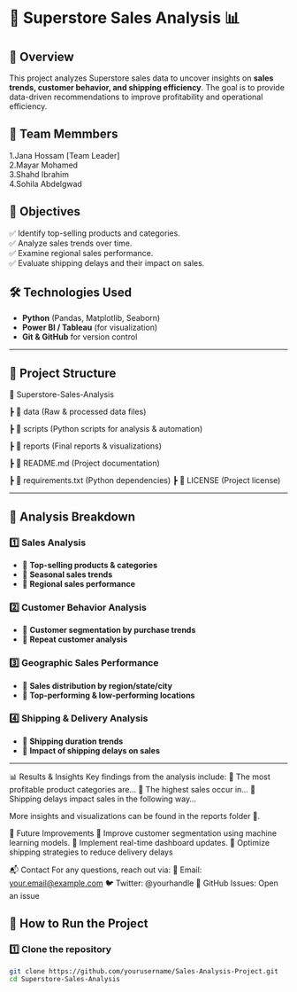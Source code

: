 # 🏪 Superstore Sales Analysis 📊  

## 📌 Overview  
This project analyzes Superstore sales data to uncover insights on **sales trends, customer behavior, and shipping efficiency**. The goal is to provide data-driven recommendations to improve profitability and operational efficiency.  

## 👥 Team Memmbers 
1.Jana Hossam [Team Leader]                                                                                                                                                              
2.Mayar Mohamed                                                                                                                                                                          
3.Shahd Ibrahim                                                                                                                                                                          
4.Sohila Abdelgwad

## 🔹 Objectives  
✅ Identify top-selling products and categories.  
✅ Analyze sales trends over time.  
✅ Examine regional sales performance.  
✅ Evaluate shipping delays and their impact on sales.  

## 🛠️ Technologies Used  
- **Python** (Pandas, Matplotlib, Seaborn)  
- **Power BI / Tableau** (for visualization)  
- **Git & GitHub** for version control  
 
---

## 📂 Project Structure  
📁 Superstore-Sales-Analysis

┣ 📂 data (Raw & processed data files)

┣ 📂 scripts (Python scripts for analysis & automation)

┣ 📂 reports (Final reports & visualizations)

┣ 📜 README.md (Project documentation)

┣ 📜 requirements.txt (Python dependencies)
┣ 📜 LICENSE (Project license)


---

## 🔎 Analysis Breakdown  

### **1️⃣ Sales Analysis**  
- 🔹 **Top-selling products & categories**  
- 🔹 **Seasonal sales trends**  
- 🔹 **Regional sales performance**  

### **2️⃣ Customer Behavior Analysis**  
- 🔹 **Customer segmentation by purchase trends**  
- 🔹 **Repeat customer analysis**  

### **3️⃣ Geographic Sales Performance**  
- 🔹 **Sales distribution by region/state/city**  
- 🔹 **Top-performing & low-performing locations**  

### **4️⃣ Shipping & Delivery Analysis**  
- 🔹 **Shipping duration trends**  
- 🔹 **Impact of shipping delays on sales**  

---

📊 Results & Insights
Key findings from the analysis include:
📌 The most profitable product categories are…
📌 The highest sales occur in…
📌 Shipping delays impact sales in the following way…

More insights and visualizations can be found in the reports folder 📂.

📌 Future Improvements
🔹 Improve customer segmentation using machine learning models.
🔹 Implement real-time dashboard updates.
🔹 Optimize shipping strategies to reduce delivery delays

📬 Contact
For any questions, reach out via:
📩 Email: your.email@example.com
🐦 Twitter: @yourhandle
📌 GitHub Issues: Open an issue

## 🚀 How to Run the Project  

### **1️⃣ Clone the repository**  
```bash
git clone https://github.com/yourusername/Sales-Analysis-Project.git
cd Superstore-Sales-Analysis











